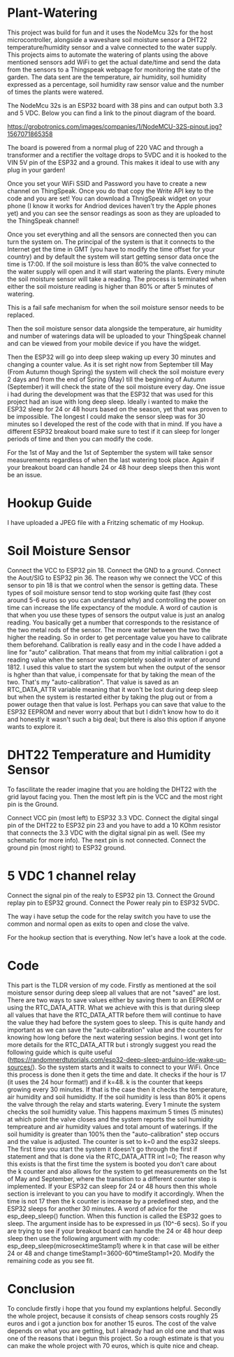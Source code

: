 # Plant-Watering

This project was build for fun and it uses the NodeMcu 32s for the host microcontroller, alongside a waveshare soil moisture sensor 
a DHT22 temperature/humidity sensor and a valve connected to the water supply. This projects aims to automate the watering of plants using the above mentioned sensors
add WiFi to get the actual date/time and send the data from the sensors to a Thingspeak webpage for monitoring the state of the garden.
The data sent are the temperature, air humidity, soil humidity expressed as a percentage, soil humidity raw sensor value and the number
of times the plants were watered.

The NodeMcu 32s is an ESP32 board with 38 pins and can output both 3.3 and 5 VDC. Below you can find a link to the pinout diagram of the board.

https://grobotronics.com/images/companies/1/NodeMCU-32S-pinout.jpg?1567071865358

The board is powered from a normal plug of 220 VAC and through a transformer and a rectifier the voltage drops to 5VDC and it is hooked to the VIN 5V pin of the ESP32
and a ground. This makes it ideal to use with any plug in your garden!

Once you set your WiFi SSID and Password you have to create a new channel on ThingSpeak. Once you do that copy the Write API key to the
code and you are set! You can download a ThnigSpeak widget on your phone (I know it works for Andriod devices haven't try the Apple phones yet)
and you can see the sensor readings as soon as they are uploaded to the ThingSpeak channel!

Once you set everything and all the sensors are connected then you can turn the system on. The principal of the system is that it connects to the Internet
get the time in GMT (you have to modify the time offset for your country) and by default the system will start getting sensor data once the time is 17:00.
If the soil moisture is less than 80% the valve connected to the water supply will open and it will start watering the plants. Every minute
the soil moisture sensor will take a reading. The process is terminated when either the soil moisture reading is higher than 80% or after 5 minutes of watering.

This is a fail safe mechanism for when the soil moisture sensor needs to be replaced.

Then the soil moisture sensor data alongside the temperature, air humidity and number of waterings data will be uploaded to your ThingSpeak channel and can be viewed from
your mobile device if you have the widget.

Then the ESP32 will go into deep sleep waking up every 30 minutes and changing a counter value. As it is set right now from September till May (From Autumn though Spring) the system will check the soil moisture every 2 days
and from the end of Spring (May) till the beginning of Autumn (September) it will check the state of the soil moisture every day.
One issue i had during the development was that the ESP32 that was used for this project had an isue with long deep sleep. Ideally i wanted to make the
ESP32 sleep for 24 or 48 hours based on the season, yet that was proven to be impossible. The longest I could make the sensor sleep was for 30 minutes so I developed the rest of the 
code with that in mind. If you have a different ESP32 breakout board make sure to test if it can sleep for longer periods of time and then you can modify the code.

For the 1st of May and the 1st of September the system will take sensor measurements regardless of when the last watering took place. Again if your breakout board can handle 24 or 48 hour deep sleeps
then this wont be an issue.

# Hookup Guide

I have uploaded a JPEG file with a Fritzing schematic of my Hookup. 

# Soil Moisture Sensor

Connect the VCC to ESP32 pin 18.
Connect the GND to a ground.
Connect the Aout/SIG to ESP32 pin 36.
The reason why we connect the VCC of this sensor to pin 18 is that we control when the sensor is getting data. These types of soil moisture sensor tend to stop working quite fast (they cost around 5-6 euros so you can understand why) and controlling the power on time can increase the life expectancy of the module. A word of caution is that when you use these types of sensors the output value is just an analog reading. You basically get a number that corresponds to the resistance of the two metal rods of the sensor. The more water between the two the higher the reading. So in order to get percentage value you have to calibrate them beforehand. Calibration is really easy and in the code I have added a line for "auto" calibration. That means that from my initial calibration i got a reading value when the sensor was completely soaked in water of around 
1812. I used this value to start the system but when the output of the sensor is hgher than that value, i compensate for that by taking the mean of the two. That's my "auto-calibration". That value is saved as an RTC_DATA_ATTR variable meaning that it won't be lost during deep sleep but when the system is restarted either by taking the plug out or from a power outage then that value is lost. Perhaps you can save that value to the ESP32 EEPROM and never worry about that but I didn't know how to do it and honestly it wasn't such a big deal; but there is also this option if anyone wants to explore it.

# DHT22 Temperature and Humidity Sensor

To fascilitate the reader imagine that you are holding the DHT22 with the grid layout facing you. Then the most left pin is the VCC and the most right pin is the Ground.

Connect VCC pin (most left) to ESP32 3.3 VDC.
Connect the digital singal pin of the DHT22 to ESP32 pin 23 and you have to add a 10 KOhm resistor that connects the 3.3 VDC with the digital signal pin as well. (See my schematic for more info).
The next pin is not connected.
Connect the ground pin (most right) to ESP32 ground.

# 5 VDC 1 channel relay

Connect the signal pin of the realy to ESP32 pin 13.
Connect the Ground replay pin to ESP32 ground.
Connect the Power realy pin to ESP32 5VDC.

The way i have setup the code for the relay switch you have to use the common and normal open as exits to open and close the
valve.

For the hookup section that is everything. Now let's have a look at the code.

# Code

This part is the TLDR version of my code. Firstly as mentioned at the soil moisture sensor during deep sleep all values that are not "saved" are lost. There are two ways to save values either by saving them to an EEPROM or using the RTC_DATA_ATTR. What we achieve with this is that during sleep all values that have the RTC_DATA_ATTR before them will continue to have the value they had before the system goes to sleep. This is quite handy and important as we can save the "auto-calibration" value and the counters for knowing how long before the next watering session begins. I wont get into more details for the RTC_DATA_ATTR but i strongly suggest you read the following guide which is quite useful (https://randomnerdtutorials.com/esp32-deep-sleep-arduino-ide-wake-up-sources/). So the system starts and it waits to connect to your WiFi. Once this process is done then it gets the time and date. It checks if the hour is 17 (it uses the 24 hour format!) and if k=48. k is the counter that keeps growing every 30 minutes. If that is the case then it checks the temperature, air humidity and soil humididty. If the soil humidity is less than 80% it opens the valve through the relay and starts watering. Every 1 minute the system checks the soil humidity value. This happens maximum 5 times (5 minutes) at which point the valve closes and the system reports the soil humidity tempreature and air humidity values and total amount of waterings. If the soil humidity is greater than 100% then the "auto-calibration" step occurs and the value is adjusted. The counter is set to k=0 and the esp32 sleeps. The first time you start the system it doesn't go through the first if statement and that is done via the RTC_DATA_ATTR int l=0; The reason why this exists is that the first time the system is booted you don't care about the k counter and also allows for the system to get measurements on the 1st of May and September, where the transition to a different counter step is implemented. If your ESP32 can sleep for 24 or 48 hours then this whole section is irrelevant to you can you have to modify it accordingly. When the time is not 17 then the k counter is increase by a predefined step, and the ESP32 sleeps for another 30 minutes. A word of advice for the esp_deep_sleep() function. When this function is called the ESP32 goes to sleep. The argument inside has to be expressed in μs (10^-6 secs). So if you are trying to see if your breakout board can handle the 24 or 48 hour deep sleep then use the following argument with my code: esp_deep_sleep(microsec*k*timeStamp1) where k in that case will be either 24 or 48 and change timeStamp1=3600-60*timeStamp1+20. Modify the remaining code as you see fit. 

# Conclusion

To conclude firstly i hope that you found my explantions helpful. Secondly the whole project, because it consists of cheap sensors costs roughly 25 euros and i got a junction box for another 15 euros. The cost of the valve depends on what you are getting, but I already had an old one and that was one of the reasons that i begun this project. So a rough estimate is that you can make the whole project with 70 euros, which is quite nice and cheap.
